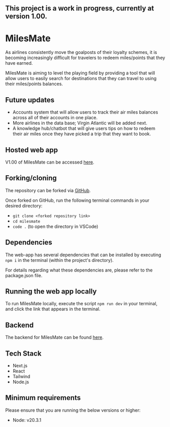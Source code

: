 ## This project is a work in progress, currently at version 1.00.

# MilesMate

As airlines consistently move the goalposts of their loyalty schemes, it is becoming increasingly difficult for travelers to redeem miles/points that they have earned.

MilesMate is aiming to level the playing field by providing a tool that will allow users to easily search for destinations that they can travel to using their miles/points balances.

## Future updates

- Accounts system that will allow users to track their air miles balances across all of their accounts in one place.
- More airlines in the data base; Virgin Atlantic will be added next.
- A knowledge hub/chatbot that will give users tips on how to redeem their air miles once they have picked a trip that they want to book.

## Hosted web app

V1.00 of MilesMate can be accessed [here](https://milesmate.vercel.app/).

## Forking/cloning

The repository can be forked via [GitHub](https://github.com/msmi1433/milesmate).

Once forked on GitHub, run the following terminal commands in your desired directory:

- `git clone <forked repository link>`
- `cd milesmate`
- `code .` (to open the directory in VSCode)

## Dependencies

The web-app has several dependencies that can be installed by executing `npm i` in the terminal (within the project's directory).

For details regarding what these dependencies are, please refer to the package.json file.

## Running the web app locally

To run MilesMate locally, execute the script `npm run dev` in your terminal, and click the link that appears in the terminal.

## Backend

The backend for MilesMate can be found [here](https://github.com/msmi1433/airmiles-api).

## Tech Stack

- Next.js
- React
- Tailwind
- Node.js

## Minimum requirements

Please ensure that you are running the below versions or higher:

- Node: v20.3.1
